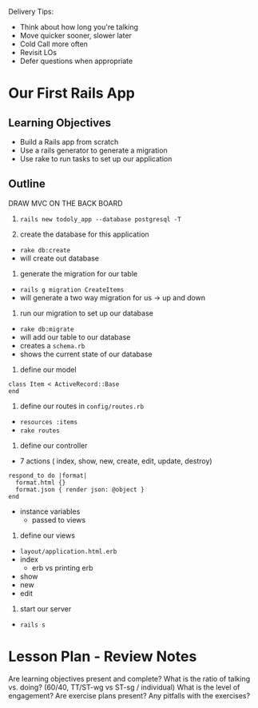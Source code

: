 Delivery Tips:

* Think about how long you're talking
* Move quicker sooner, slower later
* Cold Call more often
* Revisit LOs
* Defer questions when appropriate

# Our First Rails App

## Learning Objectives

- Build a Rails app from scratch
- Use a rails generator to generate a migration
- Use rake to run tasks to set up our application

## Outline

DRAW MVC ON THE BACK BOARD


1. `rails new todoly_app --database postgresql -T`

1. create the database for this application
  - `rake db:create`
  - will create out database

1. generate the migration for our table
  - `rails g migration CreateItems`
  - will generate a two way migration for us -> up and down

1. run our migration to set up our database
  - `rake db:migrate`
  - will add our table to our database
  - creates a `schema.rb`
  - shows the current state of our database

1. define our model

  ```
  class Item < ActiveRecord::Base
  end
  ```

1. define our routes in `config/routes.rb`
  - `resources :items`
  - `rake routes`


1. define our controller
  - 7 actions ( index, show, new, create, edit, update, destroy)

  ```
  respond_to do |format|
    format.html {}
    format.json { render json: @object }
  end
  ```
  - instance variables
    - passed to views

1. define our views
  - `layout/application.html.erb`
  - index
    - erb vs printing erb
  - show
  - new
  - edit

1. start our server
  - `rails s`


# Lesson Plan - Review Notes

Are learning objectives present and complete?
What is the ratio of talking vs. doing? (60/40, TT/ST-wg vs ST-sg / individual)
What is the level of engagement?
Are exercise plans present?
Any pitfalls with the exercises?
